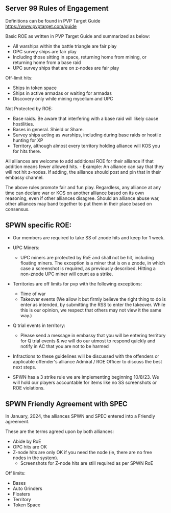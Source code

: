## Server 99 Rules of Engagement

Definitions can be found in PVP Target Guide https://www.pvptarget.com/guide 

Basic ROE as written in PVP Target Guide and summarized as below:
- All warships within the battle triangle are fair play
- OPC survey ships are fair play
- Including those sitting in space, returning home from mining, or returning home from a base raid
- UPC survey ships that are on z-nodes are fair play

Off-limit hits:
- Ships in token space
- Ships in active armadas or waiting for armadas
- Discovery only while mining mycelium and UPC

Not Protected by ROE:
- Base raids. Be aware that interfering with a base raid will likely cause hostilities. 
- Bases in general. Shield or Share.
- Survey ships acting as warships, including during base raids or hostile hunting for XP
- Territory, although almost every territory holding alliance will KOS you for hits there.

All alliances are welcome to add additional ROE for their alliance if that addition means fewer allowed hits.
     - Example: An alliance can say that they will not hit z-nodes. If adding, the alliance should post and pin that in their embassy channel. 

The above rules promote fair and fun play. Regardless, any alliance at any time can declare war or KOS on another alliance based on its own reasoning, even if other alliances disagree. Should an alliance abuse war, other alliances may band together to put them in their place based on consensus.



## SPWN specific ROE:

- Our members are required to take SS of znode hits and keep for 1 week.

- UPC Miners:
    - UPC miners are protected by RoE and shall not be hit, including floating miners. The exception is a miner that is on a znode, in which case a screenshot is required, as previously described. Hitting a non-znode UPC miner will count as a strike.

- Territories are off limits for pvp with the following exceptions:
    - Time of war
    - Takeover events (We allow it but firmly believe the right thing to do is enter as intended, by submitting the RSS to enter the takeover. While this is our opinion, we respect that others may not view it the same way.)

- Q trial events in territory:
    - Please send a message in embassy that you will be entering territory for Q trial events & we will do our utmost to respond quickly and notify in AC that you are not to be harmed

- Infractions to these guidelines will be discussed with the offenders or applicable offender's alliance Admiral / ROE Officer to discuss the best next steps.

- SPWN has a 3 strike rule we are implementing beginning 10/8/23. We will hold our players accountable for items like no SS screenshots or ROE violations.



## SPWN Friendly Agreement with SPEC

In January, 2024, the alliances SPWN and SPEC entered into a Friendly agreement. 

These are the terms agreed upon by both alliances:

- Abide by RoE
- OPC hits are OK
- Z-node hits are only OK if you need the node (ie, there are no free nodes in the system).
     - Screenshots for Z-node hits are still required as per SPWN RoE

Off limits:
- Bases
- Auto Grinders
- Floaters
- Territory
- Token Space

